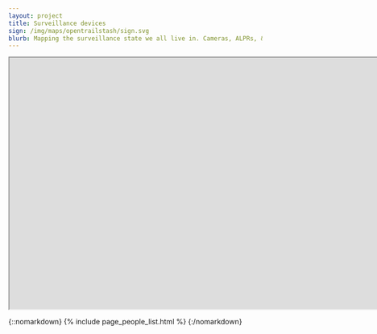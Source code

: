 ```yaml
---
layout: project
title: Surveillance devices
sign: /img/maps/opentrailstash/sign.svg
blurb: Mapping the surveillance state we all live in. Cameras, ALPRs, & gunshot detectors.
---
```


<iframe
  title="OpenTrailStash"
  width="10000"
  height="500"
  src="https://overpass-ultra.us/#map&query=url:https://raw.githubusercontent.com/MapRVA/maprva.org/trunk/ultra-maps/surveillance.ultra">
</iframe>

{::nomarkdown}
{% include page_people_list.html %}
{:/nomarkdown}
